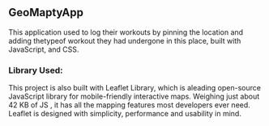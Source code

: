 # 
## GeoMaptyApp

This application used to log their workouts by pinning the location and adding thetypeof workout they had undergone in this place, built with  JavaScript, and CSS.


### Library Used:

This project is also built with Leaflet Library, which is aleading open-source JavaScript library for mobile-friendly interactive maps. Weighing just about 42 KB of JS , it has all the mapping features most developers ever need. Leaflet is designed with simplicity, performance and usability in mind.


